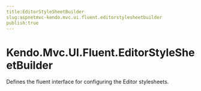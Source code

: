 ```yaml
---
title:EditorStyleSheetBuilder
slug:aspnetmvc-kendo.mvc.ui.fluent.editorstylesheetbuilder
publish:true
---
```


# Kendo.Mvc.UI.Fluent.EditorStyleSheetBuilder

Defines the fluent interface for configuring the Editor stylesheets.